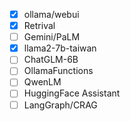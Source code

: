 * [X] ollama/webui
* [X] Retrival
* [ ] Gemini/PaLM
* [X] llama2-7b-taiwan
* [ ] ChatGLM-6B
* [ ] OllamaFunctions
* [ ] QwenLM
* [ ] HuggingFace Assistant
* [ ] LangGraph/CRAG
